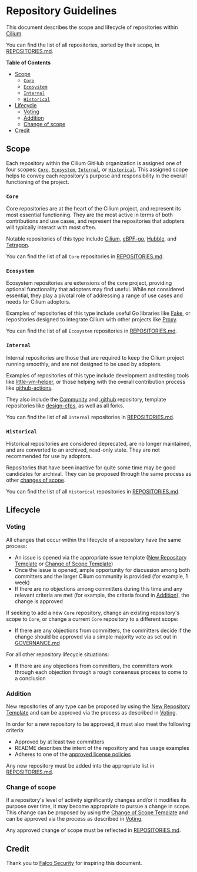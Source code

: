 # Repository Guidelines

This document describes the scope and lifecycle of repositories within [Cilium](https://github.com/cilium).

You can find the list of all repositories, sorted by their scope, in [REPOSITORIES.md](https://github.com/cilium/community/blob/main/REPOSITORIES.md).

**Table of Contents**

* [Scope](#scope)
  * [```Core```](#core)
  * [```Ecosystem```](#ecosystem)
  * [```Internal```](#internal)
  * [```Historical```](#historical)
* [Lifecycle](#lifecycle)
  * [Voting](#voting)
  * [Addition](#addition)
  * [Change of scope](#change-of-scope)
* [Credit](#credit)

## Scope

Each repository within the Cilium GitHub organization is assigned one of four scopes: [```Core```](#core), [```Ecosystem```](#ecosystem), [```Internal```](#internal), or [```Historical```](#historical). This assigned scope helps to convey each repository's purpose and responsibility in the overall functioning of the project.

### ```Core```

Core repositories are at the heart of the Cilium project, and represent its most essential functioning. They are the most active in terms of both contributions and use cases, and represent the repositories that adopters will typically interact with most often.

Notable repositories of this type include [Cilium](https://github.com/cilium/cilium), [eBPF-go](https://github.com/cilium/ebpf), [Hubble](https://github.com/cilium/hubble), and [Tetragon](https://github.com/cilium/tetragon).

You can find the list of all ```Core``` repositories in [REPOSITORIES.md](https://github.com/cilium/community/blob/main/REPOSITORIES.md#core-scope).

### ```Ecosystem```

Ecosystem repositories are extensions of the core project, providing optional functionality that adopters may find useful. While not considered essential, they play a pivotal role of addressing a range of use cases and needs for Cilium adoptors.

Examples of repositories of this type include useful Go libraries like [Fake](https://github.com/cilium/fake), or repositories designed to integrate Cilium with other projects like [Proxy](https://github.com/cilium/proxy).

You can find the list of all ```Ecosystem``` repositories in [REPOSITORIES.md](https://github.com/cilium/community/blob/main/REPOSITORIES.md#ecosystem-scope).

### ```Internal```

Internal repositories are those that are required to keep the Cilium project running smoothly, and are not designed to be used by adopters.

Examples of repositories of this type include development and testing tools like [little-vm-helper](https://github.com/cilium/little-vm-helper), or those helping with the overall contribution process like [github-actions](https://github.com/cilium/github-actions).

They also include the [Community](https://github.com/cilium/community) and [.github](https://github.com/cilium/.github) repository, template repositories like [design-cfps](https://github.com/cilium/design-cfps), as well as all forks.

You can find the list of all ```Internal``` repositories in [REPOSITORIES.md](https://github.com/cilium/community/blob/main/REPOSITORIES.md#infra-scope).


### ```Historical```

Historical repositories are considered deprecated, are no longer maintained, and are converted to an archived, read-only state. They are not recommended for use by adoptors.

Repositories that have been inactive for quite some time may be good candidates for archival. They can be proposed through the same process as other [changes of scope](#change-of-scope).

You can find the list of all ```Historical``` repositories in [REPOSITORIES.md](https://github.com/cilium/community/blob/main/REPOSITORIES.md#historical-scope).

## Lifecycle

### Voting

All changes that occur within the lifecycle of a repository have the same process:

- An issue is opened via the appropriate issue template ([New Repository Template]() or [Change of Scope Template]())
- Once the issue is opened, ample opportunity for discussion among both committers and the larger Cilium community is provided (for example, 1 week)
- If there are no objections among committers during this time and any relevant criteria are met (for example, the criteria found in [Addition](#addition)), the change is approved

If seeking to add a new ```Core``` repository, change an existing repository's scope to ```Core```, or change a current ```Core``` repository to a different scope:
- If there are any objections from committers, the committers decide if the change should be approved via a simple majority vote as set out in [GOVERNANCE.md](https://github.com/cilium/community/blob/main/GOVERNANCE.md#voting)

For all other repository lifecycle situations:
- If there are any objections from committers, the committers work through each objection through a rough consensus process to come to a conclusion

### Addition

New repositories of any type can be proposed by using the [New Repository Template]() and can be approved via the process as described in [Voting](#voting).

In order for a new repository to be approved, it must also meet the following criteria:

- Approved by at least two committers
- README describes the intent of the repository and has usage examples
- Adheres to one of the [approved license policies](https://github.com/cncf/foundation/blob/main/allowed-third-party-license-policy.md)

Any new repository must be added into the appropriate list in [REPOSITORIES.md](https://github.com/cilium/community/blob/main/REPOSITORIES.md).

### Change of scope

If a repository's level of activity significantly changes and/or it modifies its purpose over time, it may become appropriate to pursue a change in scope. This change can be proposed by using the [Change of Scope Template]() and can be approved via the process as described in [Voting](#voting).

Any approved change of scope must be reflected in [REPOSITORIES.md](https://github.com/cilium/community/blob/main/REPOSITORIES.md).

## Credit

Thank you to [Falco Security](https://github.com/falcosecurity/evolution/blob/main/REPOSITORIES.md) for inspiring this document.
